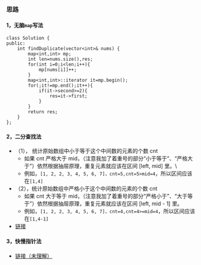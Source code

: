 
### 思路

#### 1，无脑```map```写法
```
class Solution {
public:
    int findDuplicate(vector<int>& nums) {
        map<int,int> mp;
        int len=nums.size(),res;
        for(int i=0;i<len;i++){
            mp[nums[i]]++;
        }
        map<int,int>::iterator it=mp.begin();
        for(;it!=mp.end();it++){
            if(it->second>=2){
                res=it->first;
            }
        }
        return res;
    }
};
```

#### 2，二分查找法
* （1）， 统计原始数组中小于等于这个中间数的元素的个数 cnt
  * 如果 cnt 严格大于 mid，（注意我加了着重号的部分“小于等于”、“严格大于”）依然根据抽屉原理，重复元素就应该在区间 [left, mid] 里。\
  * 例如，```[1, 2, 2, 3, 4, 5, 6, 7]，cnt=5,cnt=5>mid=4```，所以区间应该在```[1,4]```
* （2），统计原始数组中严格小于这个中间数的元素的个数 cnt
  * 如果 cnt 大于等于 mid，（注意我加了着重号的部分“严格小于”、“大于等于”）依然根据抽屉原理，重复元素就应该在区间 [left, mid - 1] 里。
  * 例如，```[1, 2, 2, 3, 4, 5, 6, 7]，cnt=4,cnt=4>=mid=4```，所以区间应该在```[1,4-1]```
* [链接](https://leetcode-cn.com/problems/find-the-duplicate-number/solution/er-fen-fa-si-lu-ji-dai-ma-python-by-liweiwei1419/)
#### 3，快慢指针法
* [链接（未理解）](https://leetcode-cn.com/problems/find-the-duplicate-number/solution/kuai-man-zhi-zhen-de-jie-shi-cong-damien_undoxie-d/)
